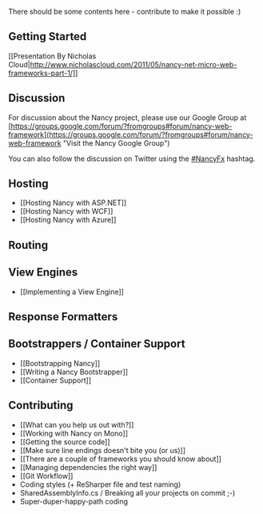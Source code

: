 There should be some contents here - contribute to make it possible :) 

## Getting Started
[[Presentation By Nicholas Cloud|http://www.nicholascloud.com/2011/05/nancy-net-micro-web-frameworks-part-1/]]

## Discussion
For discussion about the Nancy project, please use our Google Group at [https://groups.google.com/forum/?fromgroups#forum/nancy-web-framework](https://groups.google.com/forum/?fromgroups#forum/nancy-web-framework "Visit the Nancy Google Group")

You can also follow the discussion on Twitter using the [#NancyFx](http://search.twitter.com/search?q=%23Nancyfx) hashtag.

## Hosting

* [[Hosting Nancy with ASP.NET]]
* [[Hosting Nancy with WCF]]
* [[Hosting Nancy with Azure]]

## Routing


## View Engines
* [[Implementing a View Engine]]

## Response Formatters


## Bootstrappers / Container Support

* [[Bootstrapping Nancy]]
* [[Writing a Nancy Bootstrapper]]
* [[Container Support]]

## Contributing

* [[What can you help us out with?]]
* [[Working with Nancy on Mono]]
* [[Getting the source code]]
* [[Make sure line endings doesn't bite you (or us)]]
* [[There are a couple of frameworks you should know about]]
* [[Managing dependencies the right way]]
* [[Git Workflow]]
* Coding styles (+ ReSharper file and test naming)
* SharedAssemblyInfo.cs / Breaking all your projects on commit ;-)
* Super-duper-happy-path coding